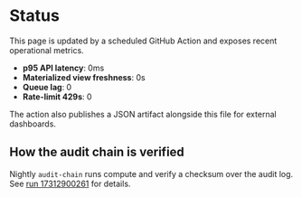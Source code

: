 # Status

This page is updated by a scheduled GitHub Action and exposes recent operational metrics.

- **p95 API latency**: 0ms
- **Materialized view freshness**: 0s
- **Queue lag**: 0
- **Rate-limit 429s**: 0

The action also publishes a JSON artifact alongside this file for external dashboards.

## How the audit chain is verified
Nightly `audit-chain` runs compute and verify a checksum over the audit log. See [run 17312900261](https://github.com/getson7070/ERP-BERHAN/actions/runs/17312900261) for details.
